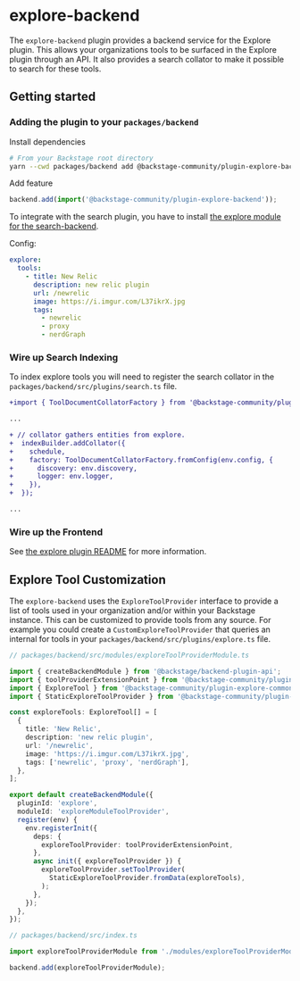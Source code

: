 # explore-backend

The `explore-backend` plugin provides a backend service for the Explore plugin.
This allows your organizations tools to be surfaced in the Explore plugin
through an API. It also provides a search collator to make it possible to search
for these tools.

## Getting started

### Adding the plugin to your `packages/backend`

Install dependencies

```bash
# From your Backstage root directory
yarn --cwd packages/backend add @backstage-community/plugin-explore-backend
```

Add feature

```ts title="packages/backend/src/index.ts"
backend.add(import('@backstage-community/plugin-explore-backend'));
```

To integrate with the search plugin, you have to install
[the explore module for the search-backend](https://github.com/backstage/backstage/tree/master/plugins/search-backend-module-explore/README.md).

Config:

```yaml
explore:
  tools:
    - title: New Relic
      description: new relic plugin
      url: /newrelic
      image: https://i.imgur.com/L37ikrX.jpg
      tags:
        - newrelic
        - proxy
        - nerdGraph
```

### Wire up Search Indexing

To index explore tools you will need to register the search collator in the
`packages/backend/src/plugins/search.ts` file.

```diff
+import { ToolDocumentCollatorFactory } from '@backstage-community/plugin-explore-backend';

...

+ // collator gathers entities from explore.
+  indexBuilder.addCollator({
+    schedule,
+    factory: ToolDocumentCollatorFactory.fromConfig(env.config, {
+      discovery: env.discovery,
+      logger: env.logger,
+    }),
+  });

...
```

### Wire up the Frontend

See [the explore plugin README](../explore/README.md) for more information.

## Explore Tool Customization

The `explore-backend` uses the `ExploreToolProvider` interface to provide a list
of tools used in your organization and/or within your Backstage instance. This
can be customized to provide tools from any source. For example you could create
a `CustomExploreToolProvider` that queries an internal for tools in your
`packages/backend/src/plugins/explore.ts` file.

```ts
// packages/backend/src/modules/exploreToolProviderModule.ts

import { createBackendModule } from '@backstage/backend-plugin-api';
import { toolProviderExtensionPoint } from '@backstage-community/plugin-explore-node';
import { ExploreTool } from '@backstage-community/plugin-explore-common';
import { StaticExploreToolProvider } from '@backstage-community/plugin-explore-backend';

const exploreTools: ExploreTool[] = [
  {
    title: 'New Relic',
    description: 'new relic plugin',
    url: '/newrelic',
    image: 'https://i.imgur.com/L37ikrX.jpg',
    tags: ['newrelic', 'proxy', 'nerdGraph'],
  },
];

export default createBackendModule({
  pluginId: 'explore',
  moduleId: 'exploreModuleToolProvider',
  register(env) {
    env.registerInit({
      deps: {
        exploreToolProvider: toolProviderExtensionPoint,
      },
      async init({ exploreToolProvider }) {
        exploreToolProvider.setToolProvider(
          StaticExploreToolProvider.fromData(exploreTools),
        );
      },
    });
  },
});
```

```ts
// packages/backend/src/index.ts

import exploreToolProviderModule from './modules/exploreToolProviderModule';

backend.add(exploreToolProviderModule);
```
